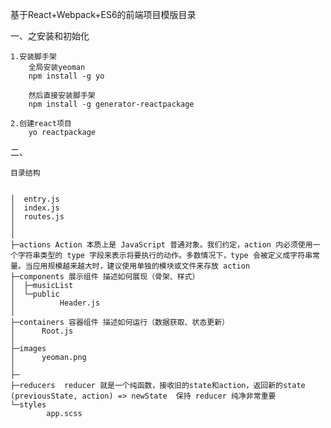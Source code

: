 基于React+Webpack+ES6的前端项目模版目录

一、之安装和初始化

    1.安装脚手架
        全局安装yeoman
        npm install -g yo

        然后直接安装脚手架
        npm install -g generator-reactpackage

    2.创建react项目
        yo reactpackage

二、

    目录结构


    │  entry.js
    │  index.js
    │  routes.js
    │
    │
    ├─actions Action 本质上是 JavaScript 普通对象。我们约定，action 内必须使用一个字符串类型的 type 字段来表示将要执行的动作。多数情况下，type 会被定义成字符串常量。当应用规模越来越大时，建议使用单独的模块或文件来存放 action
    ├─components 展示组件 描述如何展现（骨架、样式）
    │  ├─musicList
    │  └─public
    │          Header.js
    │
    ├─containers 容器组件 描述如何运行（数据获取、状态更新）
    │      Root.js
    │
    ├─images
    │      yeoman.png
    │
    ├─
    ├─reducers  reducer 就是一个纯函数，接收旧的state和action，返回新的state  (previousState, action) => newState  保持 reducer 纯净非常重要
    └─styles
            app.scss
